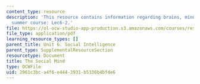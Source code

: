 ```yaml
---
content_type: resource
description: 'This resource contains information regarding brains, minds and machines
  summer course: Lec6-2.'
file: https://ol-ocw-studio-app-production.s3.amazonaws.com/courses/res-9-003-brains-minds-and-machines-summer-course-summer-2015/2961c3bca4f6e4443931b5336b4bfde6_MITRES_9_003SUM15_lec6-2.pdf
file_type: application/pdf
learning_resource_types: []
parent_title: Unit 6. Social Intelligence
parent_type: SupplementalResourceSection
resourcetype: Document
title: The Social Mind
type: OCWFile
uid: 2961c3bc-a4f6-e444-3931-b5336b4bfde6
---
```

